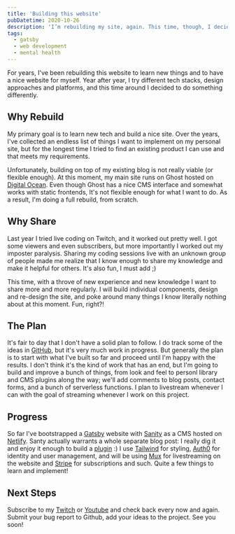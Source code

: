 ```yaml
---
title: 'Building this website'
pubDatetime: 2020-10-26
description: 'I’m rebuilding my site, again. This time, though, I decided to do it in public and share what I do, how, and why.'
tags:
  - gatsby
  - web development
  - mental health
---
```


For years, I've been rebuilding this website to learn new things and to have a nice website for myself. Year after year, I try different tech stacks, design approaches and platforms, and this time around I decided to do something differently.

## Why Rebuild

My primary goal is to learn new tech and build a nice site. Over the years, I've collected an endless list of things I want to implement on my personal site, but for the longest time I tried to find an existing product I can use and that meets my requirements.

Unfortunately, building on top of my existing blog is not really viable (or flexible enough). At this moment, my main site runs on Ghost hosted on [Digital Ocean](https://m.do.co/c/4c9e726c78a9). Even though Ghost has a nice CMS interface and somewhat works with static frontends, It's not flexible enough for what I want to do. As a result, I'm doing a full rebuild, from scratch.

## Why Share

Last year I tried live coding on Twitch, and it worked out pretty well. I got some viewers and even subscribers, but more importantly I worked out my imposter paralysis. Sharing my coding sessions live with an unknown group of people made me realize that I know enough to share my knowledge and make it helpful for others. It's also fun, I must add ;)

This time, with a throve of new experience and new knowledge I want to share more and more regularly. I will build individual components, design and re-design the site, and poke around many things I know literally nothing about at this moment. Fun, right?!

## The Plan

It's fair to day that I don't have a solid plan to follow. I do track some of the ideas in [GitHub](https://github.com/rosnovsky/sanity-gatsby-blog/projects/1), but it's very much work in progress. But generally the plan is to start with what I've built so far and proceed until I'm happy with the results. I don't think it's the kind of work that has an end, but I'm going to build and improve a bunch of things, from look and feel to personl library and CMS plugins along the way; we'll add comments to blog posts, contact forms, and a bunch of serverless functions. I plan to livestream whenever I can with the goal of streaming whenever I work on this project.

## Progress

So far I've bootstrapped a [Gatsby](https://gatsbyjs.com) website with [Sanity](https://sanity.io) as a CMS hosted on [Netlify](https://netlify.com). Santy actually warrants a whole separate blog post: I really dig it and enjoy it enough to build a [plugin](https://github.com/rosnovsky/sanity-plugin-autocomplete-tags) :) I use [Tailwind](https://tailwindcss.com) for styling, [Auth0](https://auth0.com) for identity and user management, and will be using [Mux](https://mux.com) for livestreaming on the website and [Stripe](https://stripe.com) for subscriptions and such. Quite a few things to learn and implement!

## Next Steps

Subscribe to my [Twitch](https://twitch.com/rosnovsky) or [Youtube](https://www.youtube.com/channel/UCApabnhvILEGN5EQjdhy1gA) and check back every now and again. Submit your bug report to Github, add your ideas to the project. See you soon!
